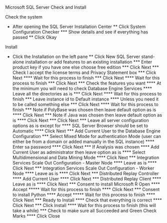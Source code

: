 Microsoft SQL Server Check and Install

Check the system
* After opening the SQL Server Installation Center
** Click System Configuration Checker
*** Show details and see if everything has passed
** Click Okay


Install
* Click the Installation on the left pane
** Click New SQL Server stand-alone installation or add features to an existing installation
*** Enter product key if you have one else choose free edition
*** Click Next
*** Check I accept the license terms and Privacy Statement box
*** Click Next
**** Wait for this process to finish
*** Click Next
**** Wait for this process to finish
*** Click Next
*** Check the features you want
**** At the minimum you will need to check Database Engine Services
**** Leave all the directories as is
*** Click Next
**** Wait for this process to finish
*** Leave instance id to Default instance
**** Unless you need it to be called something else
*** Click Next
**** Wait for this process to finish
*** Note if PolyBase was chosen then leave default option as is
**** Click Next
*** Note if Java was chosen then leave default option as is
**** Click Next
*** Click Next
*** Leave all server configuration options as is except for
**** SQL Server Browser should be set to Automatic
**** Click Next
*** Add Current User to the Database Engine Configuration
*** Select Mixed Mode for authentication Mode (user can either be from a domain or added manually in the SQL instance)
**** Enter sa password
**** Click Next
*** If Analysis was chosen
**** Add Current User as administrator then leave option as is
**** Select Multidimensional and Data Mining Mode
**** Click Next
*** Integration Services Scale Out Configuration - Master Node
**** Leave as is
**** Click Next
*** Integration Services Scale Out Configuration - Worker Node
**** Leave as is
**** Click Next
*** Distributed Replay Controller
**** Add Current User
**** Click Next
*** Distributed Replay Client
**** Leave as is
**** Click Next
*** Consent to install Microsoft R Open
**** Accept
***** Wait for this process to finish
**** Click Next
*** Consent to install Python
**** Accept
***** Wait for this process to finish
**** Click Next
*** Ready to Install
**** Check that everything is correct
**** Click Next
*** Click Install
**** Wait for this process to finish (this will take a while)
*** Check to make sure all Succeeded and Green Check Marks
**** Click Close
